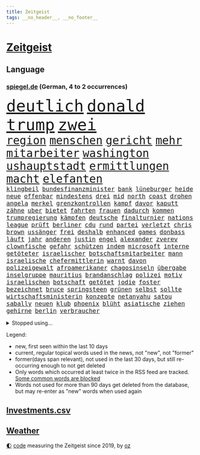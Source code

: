 ```yaml
---
title: Zeitgeist
tags: __no_header__, __no_footer__
---
```


# [Zeitgeist](https://oliz.io/zeitgeist/)

## Language

<h3><a href="https://www.spiegel.de" target="_blank">spiegel.de</a> (German, 4 to 2 occurrences)</h3>
<p style="font-family:monospace">
<span style="font-size:32pt"><a href="news_links.html#deutlich" class="current">deutlich</a></span>
<span style="font-size:32pt"><a href="news_links.html#donald" class="current">donald</a></span>
<span style="font-size:32pt"><a href="news_links.html#trump" class="current">trump</a></span>
<span style="font-size:32pt"><a href="news_links.html#zwei" class="current">zwei</a></span>
<br>
<span style="font-size:22pt"><a href="news_links.html#region" class="current">region</a></span>
<span style="font-size:22pt"><a href="news_links.html#menschen" class="current">menschen</a></span>
<span style="font-size:22pt"><a href="news_links.html#gericht" class="current">gericht</a></span>
<span style="font-size:22pt"><a href="news_links.html#mehr" class="current">mehr</a></span>
<span style="font-size:22pt"><a href="news_links.html#mitarbeiter" class="current">mitarbeiter</a></span>
<span style="font-size:22pt"><a href="news_links.html#washington" class="current">washington</a></span>
<span style="font-size:22pt"><a href="news_links.html#ushauptstadt" class="current">ushauptstadt</a></span>
<span style="font-size:22pt"><a href="news_links.html#ermittlungen" class="current">ermittlungen</a></span>
<span style="font-size:22pt"><a href="news_links.html#macht" class="current">macht</a></span>
<span style="font-size:22pt"><a href="news_links.html#elefanten" class="current">elefanten</a></span>
<br>
<span style="font-size:12pt"><a href="news_links.html#klingbeil" class="current">klingbeil</a></span>
<span style="font-size:12pt"><a href="news_links.html#bundesfinanzminister" class="current">bundesfinanzminister</a></span>
<span style="font-size:12pt"><a href="news_links.html#bank" class="current">bank</a></span>
<span style="font-size:12pt"><a href="news_links.html#lüneburger" class="current">lüneburger</a></span>
<span style="font-size:12pt"><a href="news_links.html#heide" class="current">heide</a></span>
<span style="font-size:12pt"><a href="news_links.html#neue" class="current">neue</a></span>
<span style="font-size:12pt"><a href="news_links.html#offenbar" class="current">offenbar</a></span>
<span style="font-size:12pt"><a href="news_links.html#mindestens" class="current">mindestens</a></span>
<span style="font-size:12pt"><a href="news_links.html#drei" class="current">drei</a></span>
<span style="font-size:12pt"><a href="news_links.html#mid" class="new">mid</a></span>
<span style="font-size:12pt"><a href="news_links.html#north" class="current">north</a></span>
<span style="font-size:12pt"><a href="news_links.html#coast" class="new">coast</a></span>
<span style="font-size:12pt"><a href="news_links.html#drohen" class="current">drohen</a></span>
<span style="font-size:12pt"><a href="news_links.html#angela" class="current">angela</a></span>
<span style="font-size:12pt"><a href="news_links.html#merkel" class="current">merkel</a></span>
<span style="font-size:12pt"><a href="news_links.html#grenzkontrollen" class="current">grenzkontrollen</a></span>
<span style="font-size:12pt"><a href="news_links.html#kampf" class="current">kampf</a></span>
<span style="font-size:12pt"><a href="news_links.html#davor" class="current">davor</a></span>
<span style="font-size:12pt"><a href="news_links.html#kaputt" class="current">kaputt</a></span>
<span style="font-size:12pt"><a href="news_links.html#zähne" class="current">zähne</a></span>
<span style="font-size:12pt"><a href="news_links.html#uber" class="new">uber</a></span>
<span style="font-size:12pt"><a href="news_links.html#bietet" class="current">bietet</a></span>
<span style="font-size:12pt"><a href="news_links.html#fahrten" class="current">fahrten</a></span>
<span style="font-size:12pt"><a href="news_links.html#frauen" class="current">frauen</a></span>
<span style="font-size:12pt"><a href="news_links.html#dadurch" class="current">dadurch</a></span>
<span style="font-size:12pt"><a href="news_links.html#kommen" class="current">kommen</a></span>
<span style="font-size:12pt"><a href="news_links.html#trumpregierung" class="current">trumpregierung</a></span>
<span style="font-size:12pt"><a href="news_links.html#kämpfen" class="current">kämpfen</a></span>
<span style="font-size:12pt"><a href="news_links.html#deutsche" class="current">deutsche</a></span>
<span style="font-size:12pt"><a href="news_links.html#finalturnier" class="current">finalturnier</a></span>
<span style="font-size:12pt"><a href="news_links.html#nations" class="current">nations</a></span>
<span style="font-size:12pt"><a href="news_links.html#league" class="current">league</a></span>
<span style="font-size:12pt"><a href="news_links.html#prüft" class="current">prüft</a></span>
<span style="font-size:12pt"><a href="news_links.html#berliner" class="current">berliner</a></span>
<span style="font-size:12pt"><a href="news_links.html#cdu" class="current">cdu</a></span>
<span style="font-size:12pt"><a href="news_links.html#rund" class="current">rund</a></span>
<span style="font-size:12pt"><a href="news_links.html#partei" class="current">partei</a></span>
<span style="font-size:12pt"><a href="news_links.html#verletzt" class="current">verletzt</a></span>
<span style="font-size:12pt"><a href="news_links.html#chris" class="current">chris</a></span>
<span style="font-size:12pt"><a href="news_links.html#brown" class="current">brown</a></span>
<span style="font-size:12pt"><a href="news_links.html#ussänger" class="new">ussänger</a></span>
<span style="font-size:12pt"><a href="news_links.html#frei" class="current">frei</a></span>
<span style="font-size:12pt"><a href="news_links.html#deshalb" class="current">deshalb</a></span>
<span style="font-size:12pt"><a href="news_links.html#enhanced" class="new">enhanced</a></span>
<span style="font-size:12pt"><a href="news_links.html#games" class="current">games</a></span>
<span style="font-size:12pt"><a href="news_links.html#donbass" class="new">donbass</a></span>
<span style="font-size:12pt"><a href="news_links.html#läuft" class="current">läuft</a></span>
<span style="font-size:12pt"><a href="news_links.html#jahr" class="current">jahr</a></span>
<span style="font-size:12pt"><a href="news_links.html#anderen" class="current">anderen</a></span>
<span style="font-size:12pt"><a href="news_links.html#justin" class="current">justin</a></span>
<span style="font-size:12pt"><a href="news_links.html#engel" class="current">engel</a></span>
<span style="font-size:12pt"><a href="news_links.html#alexander" class="current">alexander</a></span>
<span style="font-size:12pt"><a href="news_links.html#zverev" class="current">zverev</a></span>
<span style="font-size:12pt"><a href="news_links.html#clownfische" class="new">clownfische</a></span>
<span style="font-size:12pt"><a href="news_links.html#gefahr" class="current">gefahr</a></span>
<span style="font-size:12pt"><a href="news_links.html#schützen" class="current">schützen</a></span>
<span style="font-size:12pt"><a href="news_links.html#indem" class="current">indem</a></span>
<span style="font-size:12pt"><a href="news_links.html#microsoft" class="current">microsoft</a></span>
<span style="font-size:12pt"><a href="news_links.html#interne" class="current">interne</a></span>
<span style="font-size:12pt"><a href="news_links.html#getöteter" class="current">getöteter</a></span>
<span style="font-size:12pt"><a href="news_links.html#israelischer" class="current">israelischer</a></span>
<span style="font-size:12pt"><a href="news_links.html#botschaftsmitarbeiter" class="new">botschaftsmitarbeiter</a></span>
<span style="font-size:12pt"><a href="news_links.html#mann" class="current">mann</a></span>
<span style="font-size:12pt"><a href="news_links.html#israelische" class="current">israelische</a></span>
<span style="font-size:12pt"><a href="news_links.html#chefermittlerin" class="new">chefermittlerin</a></span>
<span style="font-size:12pt"><a href="news_links.html#warnt" class="current">warnt</a></span>
<span style="font-size:12pt"><a href="news_links.html#davon" class="current">davon</a></span>
<span style="font-size:12pt"><a href="news_links.html#polizeigewalt" class="current">polizeigewalt</a></span>
<span style="font-size:12pt"><a href="news_links.html#afroamerikaner" class="new">afroamerikaner</a></span>
<span style="font-size:12pt"><a href="news_links.html#chagosinseln" class="new">chagosinseln</a></span>
<span style="font-size:12pt"><a href="news_links.html#übergabe" class="current">übergabe</a></span>
<span style="font-size:12pt"><a href="news_links.html#inselgruppe" class="new">inselgruppe</a></span>
<span style="font-size:12pt"><a href="news_links.html#mauritius" class="new">mauritius</a></span>
<span style="font-size:12pt"><a href="news_links.html#brandanschlag" class="current">brandanschlag</a></span>
<span style="font-size:12pt"><a href="news_links.html#polizei" class="current">polizei</a></span>
<span style="font-size:12pt"><a href="news_links.html#motiv" class="current">motiv</a></span>
<span style="font-size:12pt"><a href="news_links.html#israelischen" class="current">israelischen</a></span>
<span style="font-size:12pt"><a href="news_links.html#botschaft" class="current">botschaft</a></span>
<span style="font-size:12pt"><a href="news_links.html#getötet" class="current">getötet</a></span>
<span style="font-size:12pt"><a href="news_links.html#jodie" class="new">jodie</a></span>
<span style="font-size:12pt"><a href="news_links.html#foster" class="new">foster</a></span>
<span style="font-size:12pt"><a href="news_links.html#bezeichnet" class="current">bezeichnet</a></span>
<span style="font-size:12pt"><a href="news_links.html#bruce" class="current">bruce</a></span>
<span style="font-size:12pt"><a href="news_links.html#springsteen" class="current">springsteen</a></span>
<span style="font-size:12pt"><a href="news_links.html#grünen" class="current">grünen</a></span>
<span style="font-size:12pt"><a href="news_links.html#selbst" class="current">selbst</a></span>
<span style="font-size:12pt"><a href="news_links.html#sollte" class="current">sollte</a></span>
<span style="font-size:12pt"><a href="news_links.html#wirtschaftsministerin" class="current">wirtschaftsministerin</a></span>
<span style="font-size:12pt"><a href="news_links.html#konzepte" class="current">konzepte</a></span>
<span style="font-size:12pt"><a href="news_links.html#netanyahu" class="current">netanyahu</a></span>
<span style="font-size:12pt"><a href="news_links.html#satou" class="new">satou</a></span>
<span style="font-size:12pt"><a href="news_links.html#sabally" class="new">sabally</a></span>
<span style="font-size:12pt"><a href="news_links.html#neuen" class="current">neuen</a></span>
<span style="font-size:12pt"><a href="news_links.html#klub" class="current">klub</a></span>
<span style="font-size:12pt"><a href="news_links.html#phoenix" class="new">phoenix</a></span>
<span style="font-size:12pt"><a href="news_links.html#blüht" class="current">blüht</a></span>
<span style="font-size:12pt"><a href="news_links.html#asiatische" class="current">asiatische</a></span>
<span style="font-size:12pt"><a href="news_links.html#ziehen" class="current">ziehen</a></span>
<span style="font-size:12pt"><a href="news_links.html#gehirne" class="new">gehirne</a></span>
<span style="font-size:12pt"><a href="news_links.html#berlin" class="current">berlin</a></span>
<span style="font-size:12pt"><a href="news_links.html#verbraucher" class="current">verbraucher</a></span>
</p>
<details>
<summary>Stopped using...</summary>
<p class="former" style="font-size:12pt">
spiele(1674) aufgefordert(1673) protestiert(1673) zurzeit(1672) anderes(1671) gefasst(1671) gleichzeitig(1671) mario(1671) belarus(1670) demonstranten(1670) festnahmen(1670) queen(1670) wirkte(1670) beweisen(1669) branche(1669) debüt(1669) einzelne(1669) evakuiert(1669) software(1669) vorsitzende(1669) alpen(1668) aufnahmen(1668) berufung(1668) cdupolitiker(1668) jüngste(1668) terroristen(1668) übersicht(1668) alexej(1667) größer(1667) lager(1667) nawalny(1667) scheiterte(1667) vielerorts(1667) ausgeschlossen(1666) ausschreitungen(1666) bücher(1666) dementiert(1666) erlassen(1666) klaren(1666) stimmt(1666) studierenden(1666) täglich(1666) vergessen(1666) verunglückt(1666) welle(1666) ermöglichen(1665) jury(1665) richtige(1665) eingereicht(1664) for(1664) geburt(1664) geriet(1664) konfrontiert(1664) krankenhäuser(1664) minute(1664) myanmar(1664) nordsee(1664) spdpolitiker(1664) winter(1664) blockieren(1663) daraufhin(1663) gebrochen(1663) meldete(1663) sports(1663) venezuela(1663) gebe(1662) optimistisch(1662) oppositionelle(1661) bull(1660) erhielt(1660) geräte(1660) red(1660) ton(1660) ungarns(1660) viktor(1660) 27(1659) beinahe(1659) belgien(1659) tonnen(1659) hund(1658) reporter(1658) härter(1657) olympische(1657) springt(1657) produzieren(1656) wochenlang(1656) einschränkungen(1655) geprägt(1654) mangel(1653) verbände(1653) gefragt(1652) empfängt(1651) taiwan(1651) büro(1650) änderungen(1650) drogen(1646) heftiger(1645) münster(1642) hoffnungen(1638) öffentliche(1638) ausrüstung(1637) bundesverfassungsgericht(1637) rang(1633) thüringer(1629) iranischen(1628) einkommen(1627) flug(1618) kontert(1618) entspannt(1613) expräsidenten(1548) lehrerin(1540) lediglich(1454) zentralbank(1415) auswärtige(1404) weibliche(1373) erfolgreichste(1370) kameras(1360) musks(1357) offene(1328) radikalen(1315) rauswurf(1303) wichtiges(1300) kompromiss(1242) diskussionen(1240) bat(1223) erschwert(1223) überwachung(1203) hauptbahnhof(1201) einheit(1191) beschuss(1159) gebiete(1157) stabil(1149) besetzten(1135) günstiger(1129) aufeinander(1096) ehrt(1090) prinzessin(1087) viral(1080) weltverband(1080) israelis(1079) kenia(1077) sinne(1075) computer(1074) maschine(1057) stärksten(1057) älter(1046) folgten(1028) erlegen(1025) äußerst(1005) studentin(998) raten(997) angeblicher(969) ereignet(968) branchen(954) pakete(939) versehen(936) kohl(931) großeinsatz(930) mitarbeitern(910) verbrenner(889) deutschlandticket(887) fenster(885) gedroht(884) reisende(882) muster(871) erfolgreiche(850) marode(828) weimar(824) 5000(821) ausgerufen(819) lauf(815) hollywoodstar(774) schließung(763) helmut(752) kleinflugzeug(751) forscherin(740) kolleginnen(738) fisch(737) straßenverkehr(735) schief(725) diebstahl(724) berühmtesten(721) gehandelt(709) sächsischen(694) luftangriffen(693) awards(675) langjährigen(673) quellen(673) ermordet(658) bewaffnete(653) sicherheitsmaßnahmen(651) militärisch(650) nächster(643) argentiniens(636) digitalen(627) sichergestellt(626) anzeige(625) völkermord(624) alaska(622) negative(621) franziska(609) javier(607) harald(605) weitet(602) vorgang(601) onkel(600) jüdischen(589) oppositionspolitiker(587) verfolgte(584) singen(581) ablehnung(575) attentat(565) versuche(563) sitz(562) rafah(542) haken(530) franzose(526) ruanda(523) bett(518) oscarpreisträgerin(511) notfall(509) umstrittenes(506) ermittlungsverfahren(503) abgeordneter(499) falle(497) iss(497) finanziellen(493) huthimiliz(493) you(486) ruiniert(484) barack(471) format(469) gesundheitszustand(466) senator(466) terrormiliz(459) bestürzt(458) prallte(458) spottet(458) lamar(453) manipulation(452) erobert(451) karriereende(448) auslösen(436) schwerverletzte(433) fair(430) sarah(423) dortmunds(421) georg(416) erfolgreicher(411) dürfe(409) haiti(408) award(403) dominierte(401) augenhöhe(398) menschenrechtler(398) 20jähriger(396) rekonstruieren(396) ruhrgebiet(393) wohngebiet(390) escooter(389) schweine(389) gesammelt(387) bräuchte(378) breitet(377) jahrhunderts(376) ungewollt(374) usgericht(373) technischen(372) publikums(368) amtsgericht(364) kommentare(363) parkplatz(362) meinungsfreiheit(361) flüchtlingslager(359) landeten(358) liest(358) erlebten(357) ausbreitung(356) gewachsen(355) komme(351) gewusst(348) protestierte(348) ignorieren(347) organisiert(346) spielerinnen(346) kendrick(345) cartoonisten(343) christen(338) ständigen(337) tausendfach(335) psychologie(333) einsam(331) illegaler(331) kurswechsel(331) trümmern(330) kompany(329) umgebung(323) vielfalt(321) 28jähriger(320) unzufrieden(320) hartnäckig(319) kreative(319) gleichen(318) reichste(314) strategien(314) beschleunigt(312) 24jähriger(311) durchaus(311) diesel(310) gelebt(309) fühle(308) extremen(307) erlebnis(306) peinlich(302) music(301) zeichnen(301) auftritten(299) wahrscheinlicher(298) financial(297) abriss(296) verbracht(294) 41(291) erkrankungen(290) siebte(285) schwedische(283) rebellion(281) pennsylvania(280) görlitz(275) nicolas(275) öffentlicher(275) ordnen(274) lehrt(273) nähert(270) feiertagen(269) gestaltet(269) leichenfund(269) rückschläge(268) versinkt(268) belege(267) britin(267) dhl(265) kursk(265) nächstes(265) vorgegangen(265) thesen(262) eisbären(261) gefangenen(261) schwerin(261) wagte(260) möglichem(259) hergestellt(254) zugriff(251) verweis(250) frauenrechte(249) organisierte(249) krankenkasse(246) poesie(246) globaler(244) medikamenten(244) ngos(244) nutzerinnen(244) rose(243) verhinderte(243) verwandelt(241) absender(240) strafmaß(240) gesetzes(239) isabella(239) verrückte(239) sternekoch(238) hakt(236) feuerpause(234) öltanker(234) entfernung(233) kurzerhand(233) teller(232) gelangen(231) inflationsrate(229) scheiterns(229) bundesrichter(228) einnahmen(227) washingtons(227) notwendig(226) dreieinhalb(224) erwägen(224) lebensmittelpreise(224) prominenter(224) bernhard(223) schätzen(223) staatliche(221) absolute(220) fünftel(220) wirtschaftlichen(220) betrag(219) 37jähriger(218) aufsteiger(218) diktatur(217) dokumenten(217) morgens(217) schnee(217) sehnsucht(217) grundschulen(216) werben(216) prangert(213) mängel(212) schlugen(212) ehrgeiz(210) saturday(210) trendsport(210) usgeschäft(210) wortwahl(210) zunahme(210) 19jährige(209) anteile(208) dauer(208) einfamilienhaus(208) gemeinde(207) rettungswagen(207) unterschiedliche(207) filmbranche(206) nachteil(206) heben(205) ängste(205) antónio(204) harmlos(204) geschadet(203) paderborn(203) debattieren(202) keeper(202) traditionellen(202) zustimmen(202) wucht(200) billiger(198) eingelegt(198) ansichten(197) stralsund(196) unbewohnbar(196) pflegeversicherung(195) wille(195) facebookkonzern(194) bedrohte(193) büros(193) kita(192) aussetzung(190) eingriffe(190) strafzöllen(190) atomwaffen(189) gesetzesänderung(188) kategorie(188) australian(187) verlängerung(187) treibstoff(186) weltwirtschaft(186) importe(185) scheiden(185) ausgegeben(184) chinesischer(184) heutige(184) reizgas(184) fragwürdigen(183) kommissar(183) soziologe(183) natobeitritt(181) anfühlt(180) überlegt(179) forderten(178) erkämpft(176) koalitionsverhandlungen(176) aufstand(174) gedenkveranstaltung(174) 14jährige(173) baldigen(173) gregor(173) gysi(173) spielerin(172) et(171) verleihen(171) zurückgeholt(169) altkanzler(168) luftfahrt(168) 500000(167) sánchez(167) arbeitskosten(166) heimatbesuch(166) nova(166) brasilianer(165) schuh(163) winden(163) festung(162) jesus(162) dubiosen(161) elternhaus(160) gewannen(160) globe(160) herrmann(160) vendée(160) hegen(159) knappen(159) minderheitsregierung(159) therapeuten(159) verfassungswidriger(159) energiekrise(158) 78jährige(157) gestrichen(157) platzen(157) helm(156) bereitschaft(155) berüchtigten(154) rechtsaußenpartei(154) teslafahrer(154) weckruf(154) löwe(152) verständigt(152) benedikt(151) pipelines(150) schacht(150) verzögerungen(150) brachten(149) grundsatz(149) raketenangriffe(149) 01(147) drohungen(147) ergab(147) rekruten(147) schwebt(147) genügend(146) haftbedingungen(146) sprüche(146) bergauf(145) fasziniert(145) jobwechsel(145) rechtsstaat(145) seniorin(145) veruntreut(145) vierjähriger(145) zugezogen(145) entfacht(144) mitgliedschaft(144) begreifen(143) umzingelt(143) brutto(142) drake(142) streng(142) medizinischen(141) nachdenken(141) sonntagabend(140) kommunizieren(139) palliativarzt(139) bescheinigt(138) bewundert(138) spiegelrecherche(138) angefahren(137) handelskriegs(137) oppositionspartei(137) unterschriften(137) vergehen(137) bunt(136) costa(136) hongkong(136) keith(136) kellogg(136) tauschte(135) unfair(135) erschlagen(134) rätselhafte(134) segen(134) totschlags(134) 54(133) faire(133) gesunder(133) griechenlands(133) paragraf(133) portugiese(133) reichensteuer(133) spotify(133) ted(133) usverfassung(133) absetzen(132) devise(132) schreit(132) aktivitäten(131) durcheinander(131) zwillingstöchter(130) dokumentiert(129) jonas(129) dreh(128) enttäuschenden(128) belgier(127) bot(127) gebühr(127) lieferung(127) stolpert(127) athletinnen(126) fechten(126) präsent(126) hilferuf(125) politikers(125) cduministerpräsident(124) foul(124) freigegeben(124) freiheitsstrafen(124) pur(124) weigert(124) wiedereinführung(122) erstmal(121) fuhren(121) füllen(121) geruch(121) sexualität(121) sportliche(121) tauschen(121) wähnt(121) grünes(120) unvermittelt(120) 15jährige(119) aufzuholen(119) einsetzt(119) kindes(119) ravensburg(119) angestiegen(118) aufenthalt(118) stattgefunden(118) unabhängiger(118) verzögert(118) durchsuchung(117) konsumenten(117) mail(117) press(116) welterfolg(116) zentraler(116) palästinensischen(115) süßigkeiten(115) adler(114) beschimpfungen(114) zweifelhaften(114) söhnen(113) unterhändler(113) bewerbungen(112) regulären(112) absehbar(111) gruß(111) jean(111) reuters(111) versehentlich(111) natascha(110) zugticket(110) entmachtung(109) gewässern(109) medaille(109) tunesien(109) zahlte(109) geboten(108) halt(108) kassierte(107) abhängigkeit(106) beschämend(106) festen(106) ruder(106) sechsjährigen(106) unverletzt(106) erweitern(105) jene(104) lahm(104) einschüchtern(103) elisabeth(103) gegnerin(103) szenario(103) entziehen(102) kartellamt(102) nsu(102) unfallort(102) wache(101) gesellschaften(100) tödliches(100) wüten(100) datenschutz(99) faktenchecks(99) keinerlei(99) mütterrente(99) rivale(99) heidelberg(98) lernt(98) angelehnt(97) geiseldeal(97) kleineren(97) sozialbeiträge(97) umfragetief(97) verstecken(97) gift(96) ken(96) niedrige(96) original(96) spdlinke(96) busfahrer(95) atomprogramm(94) blue(94) drohnenangriffe(94) linkenpolitiker(94) origin(94) winde(94) brutales(93) gerückt(93) lieferanten(92) märchen(92) pekings(92) waldbränden(92) coparteichef(91) dekret(91) gerichtsurteil(91) knieverletzung(91) maroder(91) niedersächsische(91) randalieren(91) unfallursache(91) weltmeeren(91) diego(90) erfordert(90) gedenkfeier(90) gereizt(90) impfstoffs(90) kroatien(90) old(90) ratgeber(90) trafford(90) unterbinden(90) berge(89) fußgänger(89) litauens(89) pressefreiheit(89) schaible(89) wirtschaftlich(89) beleidigend(88) dwd(88) fatale(88) mutiger(88) professur(88) töchtern(88) weiterfahrt(88) zahle(88) bayernspieler(87) bettlaken(87) hubschraubers(87) kinderkörper(87) konsequenz(87) perlen(87) sammelten(87) stattet(87) 77jährige(86) abgeschobene(86) einbrecher(86) ernennung(86) exoplaneten(86) fifapräsident(86) kulturhauptstadt(86) twitter(86) verwechselt(86) 90jährige(85) abschieben(85) bügelt(85) herzinfarkte(85) irre(85) lawine(85) pädokriminelle(85) terrorangriff(85) afghanen(84) eingerichtet(84) ssv(84) topteam(84) ubahnhof(84) vorurteile(84) mustafa(83) stephan(83) verkrampft(83) whitney(83) 13jähriger(82) erlaubte(82) evg(82) irrtümlich(82) migrantinnen(82) soldatinnen(82) update(82) valentina(82) verringern(82) ausschließen(81) heilen(81) ju(81) markiert(81) umzusetzen(81) verblasst(81) verbrauch(81) verfügt(81) bahngesellschaft(80) erdoğanregierung(80) gucken(80) hochzeitskorso(80) kz(80) sefe(80) wirtschaftspolitisch(80) wismar(80) aschaffenburg(79) hausaufgaben(79) strafgesetzbuch(79) versetzen(79) aschaffenburger(78) colin(78) exklub(78) luftschläge(78) netto(78) schrecklichen(78) unterzahl(78) beunruhigend(77) boomer(77) kinderwunsch(77) königsblau(77) zugunglück(77) abpfiff(76) bukele(76) moniert(76) sand(76) schärfe(76) aufgegeben(75) einkommenssteuer(75) voice(75) ag(74) aktienkurs(74) come(74) dachgeschoss(74) deliverance(74) großaufgebot(74) jugendklub(74) kingdom(74) louvre(74) witkoff(74) aufgeschreckt(73) episode(73) füßen(73) miniatur(73) salvadors(73) schießerei(73) zollstreit(73) festgelegt(72) geschlechter(72) leni(72) verschafft(72) vorkehrungen(72) witzfigur(72) blanchett(71) bronchitis(71) cate(71) gelungenes(71) pazifismus(71) raketenangriff(71) ussondergesandte(71) adipositas(70) k(70) kritikern(70) lehnen(70) sge(70) wohlstand(70) ähnlichkeiten(70) angestrebten(69) erzürnt(69) harrison(69) hörsaal(69) kippte(69) klettern(69) waffensysteme(69) wohnheim(69) eier(68) eingehen(68) gleis(68) hohem(68) marion(68) massenproteste(68) pech(68) derby(67) edeka(67) fdpvorsitzende(67) frühling(67) kartoffeln(67) koalitionäre(67) turnierserie(67) geburtstagsfeier(66) germany(66) haie(66) polizeigewahrsam(66) saniert(66) sonn(66) zögert(66) usvize(65) absprung(64) anordnungen(64) bürgerpflicht(64) gefangenenaustausch(64) gemisch(64) gesundheitlichen(64) verkehrschaos(64) bamberg(63) bundesfinanzhof(63) bürgerrechte(63) jahn(63) louvredirektorin(63) zitate(63) ap(62) cheftrainer(62) dopingfall(62) engagieren(62) fahrzeugen(62) friedensverhandlungen(62) frédéric(62) hamm(62) kreativität(62) schöpfen(62) sportlicher(62) typische(62) vorausgesetzt(62) wirkstoff(62) intelligent(61) karrierecoach(61) legislaturperiode(61) monty(61) professorin(61) streamer(61) 73jähriger(60) bischöfe(60) eiskalter(60) empowerment(60) kollabiert(60) menschenhandel(60) normalisierung(60) patzt(60) bayerischer(59) fragwürdige(59) freestylechessturnier(59) hinspiel(59) ikonischen(59) riefenstahl(59) tatsache(59) verfassungskrise(59) empfing(58) interessenkonflikt(58) jährt(58) rechtfertigte(58) zombieserie(58) ausgeht(57) frühstückt(57) gewalttätig(57) hanna(57) lahav(57) schreie(57) shapira(57) taktik(57) truppenstärke(57) verwalten(57) 88(56) arg(56) kommilitonen(56) scheidungen(56) tee(56) unnötig(56) vergab(56) wera(56) zusammengearbeitet(56) überträgt(56) adrenalinkick(55) anbietet(55) corinna(55) folgenschweren(55) lichtjahren(55) mitch(55) scheiße(55) topeak(55) assassin’s(54) creed(54) behindern(53) definiert(53) ftc(53) maine(53) mild(53) widerstands(53) zweck(53) clinton(52) flächendeckend(52) präzedenzfall(52) änderten(52) anteilnahme(51) kurzfristige(51) leaks(51) verfall(51) zerschlagung(51) bundestagsmandat(50) selbstverständlich(50) trainingszwecken(50) 71jährige(49) clevere(49) impulse(49) mehrheiten(49) moralische(49) ansatz(48) attraktiv(48) gerichtet(48) grausame(48) schwimmbad(48) äußeren(48) bahrain(47) beifahrer(47) entschuldigen(47) lauren(47) raser(47) sozialpolitik(47) täuschen(47) umstritten(47) ungerecht(47) viruserkrankung(47) wahlschlappe(47) wiederaufnahme(47) 56(46) banal(46) kretschmann(46) muslime(46) senkung(46) umschwung(46) 1400(45) aimee(45) bemerkungen(45) geht’s(45) randfiguren(45) täuschung(45) unwetter(45) vorigen(45) how(44) partynacht(44) senatorin(44) vergewissern(44) weitergeben(44) zunutze(44) brachen(43) milliardenwert(43) riskanter(43) zurückzufahren(43) behördenangaben(42) glamour(42) mancher(42) belastungen(41) burgtheater(41) entführer(41) heuferumlauf(41) joko(41) joão(41) klaas(41) luftpumpen(41) palhinha(41) schwule(41) winterscheidt(41) geheimdokumente(40) molotowcocktails(40) stadtzentrum(40) zivilbevölkerung(40) 1995(39) flüchtige(39) fremde(39) kinderärztin(39) mitgeprägt(39) verabreden(39) verarbeitet(39) ausgestellt(38) fußballfan(38) handelsministerium(38) kristi(38) noem(38) taumelte(38) überqueren(38) übertreffen(38) banden(37) eingenommen(37) elfjährigen(37) heiner(37) heming(37) mclaren(37) willis(37) anfällig(36) angekündigter(36) anzuschließen(36) argumentiert(36) elektrische(36) gehofft(36) geldern(36) gigantischen(36) lockten(36) prince(36) sicherheitsrisiko(36) 67jährige(35) akkubetriebene(35) archäologen(35) gekippt(35) labor(35) venezolaner(35) verglichen(35) vermisstem(35) abgrunds(34) foulelfmeter(34) fußstapfen(34) linse(34) schürt(34) totschlag(34) venezolanern(34) verfassungsgericht(34) auszusteigen(33) bundesrechnungshof(33) connor(33) fuck(33) nieren(33) sponsoren(33) toskana(33) unerwünscht(33) zollchaos(33) 117(32) anzubieten(32) beseitigen(32) bewaffnet(32) dichtgemacht(32) dosis(32) hagelte(32) landesflagge(32) losgeht(32) niedersachsens(32) wandern(32) zeugnis(32) zollkonflikt(32) alltags(31) gegenwind(31) haltlos(31) josh(31) regenfälle(31) shadows(31) skoda(31) škoda(31) auszahlen(30) disney(30) eierkrise(30) erneutes(30) humanitären(30) stationiert(30) wohlauf(30) eintritt(29) melinda(29) unbeteiligte(29) wach(29) diskothek(28) fürth(28) ostermontag(28) priorität(28) rechtswidrige(28) stützpunkte(28) zahlten(28) begleiten(27) führerscheine(27) j(27) rief(27) verleumdungsklage(27) vierköpfigen(27) arme(26) ballkinder(26) bauzeit(26) chatskandal(26) einstimmig(26) forum(26) memoiren(26) mitternacht(26) vereinigung(26) zunehmen(26) übernahmen(26) ernste(25) lyon(25) olympique(25) poetischen(25) tiktokvideos(25) bahnfahren(24) blödsinn(24) einreisegenehmigung(24) eta(24) etlichen(24) lou(24) sicherheitsgründen(24) weilburg(24) wood(24) bernie(23) höherer(23) lichtjahre(23) 145(22) db(22) drohnenkrieg(22) irrtum(22) torlos(22) tsv(22) ussondergesandter(22) 16jährigen(21) darja(21) exfrau(21) photo(21) puncto(21) weigerte(21) coolness(20) eliteuniversität(20) ertappt(20) highlight(20) kiloweise(20) menschheit(20) pistolen(20) rüber(20) sanitätern(20) verunsichern(20) drogenkriminalität(19) erleichterungen(19) folgenreichen(19) geschwister(19) professionelle(19) schlafzimmer(19) schliche(19) sechsjähriger(19) warnhinweis(19) abgeschobener(18) bandenmitgliedschaft(18) bromance(18) migrant(18) schränken(18) valley(18) verschwanden(18) vertrieben(18) willkommen(18) bösen(17) fastenbrechen(17) lost(17) massengrab(17) stützpunkten(17) weltberühmt(17) entschlossenen(16) fördergelder(16) ligue(16) schreckliche(16) stätten(16) unterricht(16) verheimlichen(16) a100(15) autobahnbrücke(15) evakuieren(15) geister(15) versank(15) liege(14) luftschlägen(14) oppositionschef(14) slowenische(14) verkehrssünder(14) özel(14) bildungsministerium(13) bogota(13) kursverluste(13) paramilitärischen(13) bodyguard(12) hasan(12) kraftwerke(12) reduziert(12) römischen(12) ausgewählten(11) konservativer(11) nützliche(11) persönliches(11) vereinbarungen(11) widerrufen(11)
</p>
</details>
<p>Legend:
<ul>
<li><span class="new">new</span>, first seen within the last 10 days</li>
<li><span class="current">current</span>, regular topical words used in the news, not "new", not "former"</li>
<li><span class="former">former(days span relevant)</span>, not used in the last 30 days, but still re-occurring enough to not get deleted</li>
<li>Only words which occurred at least twice in the RSS feed are tracked. <a href="language/filters.py">Some common words are blocked</a></li>
<li>Words not used for more than 90 days get deleted from the database, but may re-enter as "new" words when used again</li>
</ul>
</p>

## [Investments](investments.html)[.csv](investments.csv)

## [Weather](weather.html)

<footer>
<a href="javascript:toggleTheme()" class="nav">🌓</a>
<a href="https://github.com/ooz/zeitgeist">code</a> measuring the Zeitgeist since 2019, by <a href="https://oliz.io">oz</a>
</footer>
